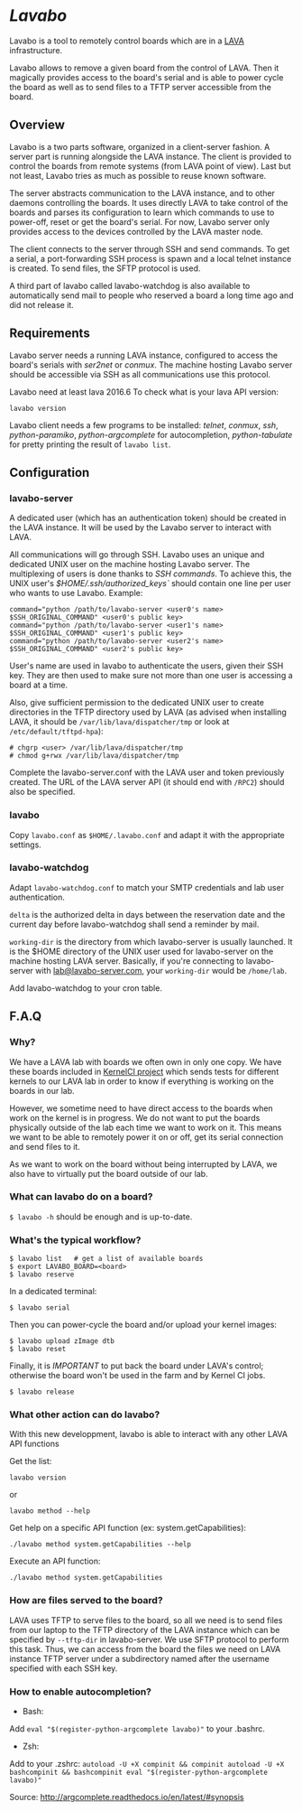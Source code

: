 # *Lavabo*

Lavabo is a tool to remotely control boards which are in a
[LAVA](http://www.linaro.org/initiatives/lava/) infrastructure.

Lavabo allows to remove a given board from the control of LAVA. Then it
magically provides access to the board's serial and is able to power cycle the
board as well as to send files to a TFTP server accessible from the board.

## Overview

Lavabo is a two parts software, organized in a client-server fashion. A server
part is running alongside the LAVA instance. The client is provided to control
the boards from remote systems (from LAVA point of view). Last but not least,
Lavabo tries as much as possible to reuse known software.

The server abstracts communication to the LAVA instance, and to other daemons
controlling the boards. It uses directly LAVA to take control of the boards and
parses its configuration to learn which commands to use to power-off, reset or
get the board's serial. For now, Lavabo server only provides access to the
devices controlled by the LAVA master node.

The client connects to the server through SSH and send commands. To get a
serial, a port-forwarding SSH process is spawn and a local telnet instance is
created. To send files, the SFTP protocol is used.

A third part of lavabo called lavabo-watchdog is also available to automatically
send mail to people who reserved a board a long time ago and did not release it.

## Requirements

Lavabo server needs a running LAVA instance, configured to access the board's
serials with *ser2net* or *conmux*. The machine hosting Lavabo server should be accessible
via SSH as all communications use this protocol.

Lavabo need at least lava 2016.6
To check what is your lava API version:
```
lavabo version
```

Lavabo client needs a few programs to be installed: *telnet*, *conmux*, *ssh*,
*python-paramiko*, *python-argcomplete* for autocompletion, *python-tabulate*
for pretty printing the result of `lavabo list`.

## Configuration

### lavabo-server

A dedicated user (which has an authentication token) should be created in the
LAVA instance. It will be used by the Lavabo server to interact with LAVA.

All communications will go through SSH. Lavabo uses an unique and dedicated UNIX
user on the machine hosting Lavabo server. The multiplexing of users is done
thanks to *SSH commands*. To achieve this, the UNIX user's
*$HOME/.ssh/authorized_keys`* should contain one line per user who wants to use
Lavabo. Example:


```
command="python /path/to/lavabo-server <user0's name> $SSH_ORIGINAL_COMMAND" <user0's public key>
command="python /path/to/lavabo-server <user1's name> $SSH_ORIGINAL_COMMAND" <user1's public key>
command="python /path/to/lavabo-server <user2's name> $SSH_ORIGINAL_COMMAND" <user2's public key>
```

User's name are used in lavabo to authenticate the users, given their SSH key.
They are then used to make sure not more than one user is accessing a board at a
time.

Also, give sufficient permission to the dedicated UNIX user to create
directories in the TFTP directory used by LAVA (as advised when installing LAVA,
it should be `/var/lib/lava/dispatcher/tmp` or look at
`/etc/default/tftpd-hpa`):

```
# chgrp <user> /var/lib/lava/dispatcher/tmp
# chmod g+rwx /var/lib/lava/dispatcher/tmp
```

Complete the lavabo-server.conf with the LAVA user and token previously created.
The  URL of the LAVA server API (it should end with `/RPC2`) should also be
specified.

### lavabo

Copy ```lavabo.conf``` as ```$HOME/.lavabo.conf``` and adapt it with the
appropriate settings.

### lavabo-watchdog

Adapt ```lavabo-watchdog.conf``` to match your SMTP credentials and lab
user authentication.

```delta``` is the authorized delta in days between the reservation date and the
current day before lavabo-watchdog shall send a reminder by mail.

```working-dir``` is the directory from which lavabo-server is usually launched.
It is the $HOME directory of the UNIX user used for lavabo-server on the machine
hosting LAVA server. Basically, if you're connecting to lavabo-server with
lab@lavabo-server.com, your ```working-dir``` would be ```/home/lab```.

Add lavabo-watchdog to your cron table.

## F.A.Q

### Why?

We have a LAVA lab with boards we often own in only one copy. We have these
boards included in [KernelCI project](https://kernelci.org/) which sends tests
for different kernels to our LAVA lab in order to know if everything is working
on the boards in our lab.

However, we sometime need to have direct access to the boards when work on the
kernel is in progress. We do not want to put the boards physically outside of
the lab each time we want to work on it. This means we want to be able to
remotely power it on or off, get its serial connection and send files to it.

As we want to work on the board without being interrupted by LAVA, we also have
to virtually put the board outside of our lab.

### What can lavabo do on a board?

`$ lavabo -h` should be enough and is up-to-date.

### What's the typical workflow?

```
$ lavabo list	# get a list of available boards
$ export LAVABO_BOARD=<board>
$ lavabo reserve
```

In a dedicated terminal:
```
$ lavabo serial
```

Then you can power-cycle the board and/or upload your kernel images:
```
$ lavabo upload zImage dtb
$ lavabo reset
```

Finally, it is *IMPORTANT* to put back the board under LAVA's control; otherwise
the board won't be used in the farm and by Kernel CI jobs.
```
$ lavabo release
```

### What other action can do lavabo?

With this new developpment, lavabo is able to interact with any other LAVA API functions

Get the list:
```
lavabo version
```
or
```
lavabo method --help
```

Get help on a specific API function (ex: system.getCapabilities):
```
./lavabo method system.getCapabilities --help
```

Execute an API function:
```
./lavabo method system.getCapabilities
```


### How are files served to the board?

LAVA uses TFTP to serve files to the board, so all we need is to send files from
our laptop to the TFTP directory of the LAVA instance which can be specified by
`--tftp-dir` in lavabo-server. We use SFTP protocol to perform this task. Thus,
we can access from the board the files we need on LAVA instance TFTP server
under a subdirectory named after the username specified with each SSH key.

### How to enable autocompletion?

- Bash:

Add `eval "$(register-python-argcomplete lavabo)"` to your .bashrc.

- Zsh:

Add to your .zshrc: ``` autoload -U +X compinit && compinit autoload -U +X
bashcompinit && bashcompinit eval "$(register-python-argcomplete lavabo)" ```

Source: http://argcomplete.readthedocs.io/en/latest/#synopsis

